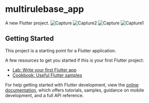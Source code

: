 # multirulebase_app

A new Flutter project.
![Capture](https://github.com/mudakkirafridi/MultiRuleBase-App/assets/139226585/4064cd7a-2a9c-4e76-aa41-498a5c484278)
![Capture2](https://github.com/mudakkirafridi/MultiRuleBase-App/assets/139226585/1634b194-3d9f-4e9d-adc1-737519b0684a)
![Capture](https://github.com/mudakkirafridi/MultiRuleBase-App/assets/139226585/875430ef-7791-4a29-9593-64f80b77a981)
![Capture1](https://github.com/mudakkirafridi/MultiRuleBase-App/assets/139226585/8dd96756-aa90-417f-9522-cfdc1d398fa9)

## Getting Started

This project is a starting point for a Flutter application.

A few resources to get you started if this is your first Flutter project:

- [Lab: Write your first Flutter app](https://docs.flutter.dev/get-started/codelab)
- [Cookbook: Useful Flutter samples](https://docs.flutter.dev/cookbook)

For help getting started with Flutter development, view the
[online documentation](https://docs.flutter.dev/), which offers tutorials,
samples, guidance on mobile development, and a full API reference.
